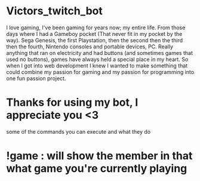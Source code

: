 # Victors_twitch_bot

I love gaming, I've been gaming for years now; my entire life. From those days where I had a Gameboy pocket (That never fit in my pocket by the way). Sega Genesis, the first Playstation, then the second then the third then the fourth, Nintendo consoles and portable devices, PC. Really anything that ran on electricity and had buttons (and sometimes games that used no buttons), games have always held a special place in my heart. So when I got into web development I knew I wanted to make something that could combine my passion for gaming and my passion for programming into one fun passion project.

# Thanks for using my bot, I appreciate you <3

some of the commands you can execute and what they do

# !game : will show the member in that what game you're currently playing
